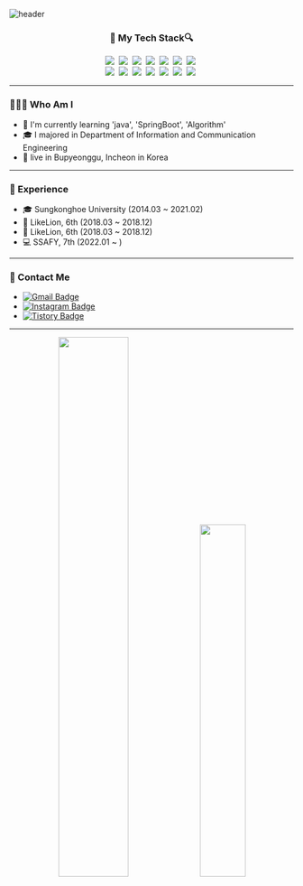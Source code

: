  ![header](https://capsule-render.vercel.app/api?type=waving&color=31A8FF&height=200&section=header&text=🛸앞날%20창창%20서쿠's%20Git👋&fontSize=65&width=100)


<h3 align ="center"\>🔎 My Tech Stack🔍 </h3>
<p align="center">
<img src="https://img.shields.io/badge/Java-007396?style=plastic&logo=Java&logoColor=white"/></a>&nbsp
<img src="https://img.shields.io/badge/SpringBoot-6DB33F?style=plastic&logo=Spring&logoColor=white"/></a>&nbsp
<img src="https://img.shields.io/badge/MySQL-4479A1?style=plastic&logo=MySQL&logoColor=white"/></a>&nbsp
<img src="https://img.shields.io/badge/AWS-232F3E?style=plastic&logo=Amazon AWS&logoColor=white"/></a>&nbsp
<img src="https://img.shields.io/badge/HTML5-E34F26?style=plastic&logo=HTML5&logoColor=white"/></a>&nbsp 
<img src="https://img.shields.io/badge/CSS3-1572B6?style=plastic&logo=CSS3&logoColor=white"/></a>&nbsp
<img src="https://img.shields.io/badge/Bootstap-7952B3?style=plastic&logo=Bootstrap&logoColor=white"/></a>&nbsp
<br/>
<img src="https://img.shields.io/badge/Python-3766AB?style=plastic&logo=Python&logoColor=white"/></a>&nbsp 
<img src="https://img.shields.io/badge/Django-092E20?style=plastic&logo=Django&logoColor=white"/></a>&nbsp
<img src="https://img.shields.io/badge/Ruby-CC342D?style=plastic&logo=Ruby&logoColor=white"/></a>&nbsp 
<img src="https://img.shields.io/badge/Ruby%20on%20Rails-CC0000?style=plastic&logo=Ruby%20on%20Rails&logoColor=white"/></a>&nbsp
<img src="https://img.shields.io/badge/Bootstap-7952B3?style=plastic&logo=Bootstrap&logoColor=white"/></a>&nbsp
<img src="https://img.shields.io/badge/SQLite-003B57?style=plastic&logo=SQLite&logoColor=white"/></a>&nbsp
<img src="https://img.shields.io/badge/Heroku-430098?style=plastic&logo=Heroku&logoColor=white"/></a>&nbsp
</p>

-----

### 🙋🏻‍♂️ Who Am I

- 🌱 I'm currently learning 'java', 'SpringBoot', 'Algorithm'
- 🎓 I majored in Department of Information and Communication Engineering
- 🚩 live in Bupyeonggu, Incheon in Korea

-----

### 🏃 Experience 

 - 🎓 Sungkonghoe University  (2014.03 ~ 2021.02)
 - 🦁 LikeLion, 6th (2018.03 ~ 2018.12)
 - 🦁 LikeLion, 6th (2018.03 ~ 2018.12)
 - 💻 SSAFY, 7th (2022.01 ~ )

-----

### 📡 Contact Me

 - [![Gmail Badge](https://img.shields.io/badge/Gmail-D14836?style=flat&logo=Gmail&logoColor=white)](mailto:audtjr9514@gmail.com) 
 - [![Instagram Badge](https://img.shields.io/badge/Instagram-9c38d1?style=flat&logo=Instagram&logoColor=white)](https://www.instagram.com/apnal_changchang_seoku) 
 - [![Tistory Badge](https://img.shields.io/badge/Tech%20Blog-555263?style=flat&logoColor=white)](#)

-----

<div align="center">
<img src="https://github-readme-stats.vercel.app/api?username=audtjr9514&theme=graywhite&show_icons=true" width="49.5%"/>
<img src="http://mazassumnida.wtf/api/v2/generate_badge?boj=myoungs14" width="40%">
</div>


